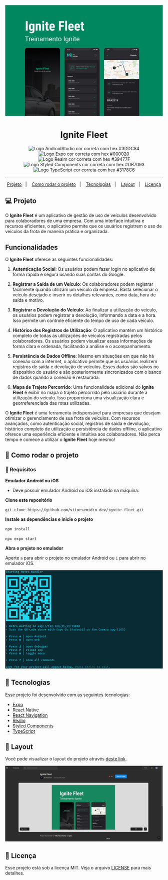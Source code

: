 <img src=".github/ignite-fleet-capa.png" />

<h1 align="center">
   Ignite Fleet
</h1>

<p align="center">
<img src="https://img.shields.io/static/v1?logo=AndroidStudio&logoColor=3DDC84&label=AndroidStudio&message=Android Studio&color=3DDC84" alt="Logo AndroidStudio cor correta com hex #3DDC84" />

<img src="https://img.shields.io/static/v1?logo=Expo&logoColor=000020&label=Expo&message=Expo&color=000020" alt="Logo Expo cor correta com hex #000020" />

<img src="https://img.shields.io/static/v1?logo=Realm&logoColor=39477F&label=Realm&message=Realm&color=39477F" alt="Logo Realm cor correta com hex #39477F" />

<img src="https://img.shields.io/static/v1?logo=styled-components&logoColor=DB7093&label=StyledComponents&message=Styled Components&color=DB7093" alt="Logo Styled Components cor correta com hex #DB7093" />

<img src="https://img.shields.io/static/v1?logo=TypeScript&logoColor=3178C6&label=TypeScript&message=TypeScript&color=3178C6" alt="Logo TypeScript cor correta com hex #3178C6" />
</p>

---

<p align="center">
  <a href="#-projeto">Projeto</a>&nbsp;&nbsp;&nbsp;|&nbsp;&nbsp;&nbsp;
  <a href="#-como-rodar-o-projeto">Como rodar o projeto</a>&nbsp;&nbsp;&nbsp;|&nbsp;&nbsp;&nbsp;
  <a href="#-tecnologias">Tecnologias</a>&nbsp;&nbsp;&nbsp;|&nbsp;&nbsp;&nbsp;
  <a href="#-layout">Layout</a>&nbsp;&nbsp;&nbsp;|&nbsp;&nbsp;&nbsp;
  <a href="#-licença">Licença</a>
</p>

## 💻 Projeto

O **Ignite Fleet** é um aplicativo de gestão de uso de veículos desenvolvido para colaboradores de uma empresa. Com uma interface intuitiva e recursos eficientes, o aplicativo permite que os usuários registrem o uso de veículos da frota de maneira prática e organizada.

## Funcionalidades

O **Ignite Fleet** oferece as seguintes funcionalidades:

1. **Autenticação Social**: Os usuários podem fazer login no aplicativo de forma rápida e segura usando suas contas do Google.

2. **Registrar a Saída de um Veículo**: Os colaboradores podem registrar facilmente quando utilizam um veículo da empresa. Basta selecionar o veículo desejado e inserir os detalhes relevantes, como data, hora de saída e motivo.

3. **Registrar a Devolução do Veículo**: Ao finalizar a utilização do veículo, os usuários podem registrar a devolução, informando a data e a hora. Isso permite um controle eficiente do tempo de uso de cada veículo.

4. **Histórico dos Registros de Utilização**: O aplicativo mantém um histórico completo de todas as utilizações de veículos registradas pelos colaboradores. Os usuários podem visualizar essas informações de forma clara e ordenada, facilitando a análise e o acompanhamento.

5. **Persistência de Dados Offline**: Mesmo em situações em que não há conexão com a internet, o aplicativo permite que os usuários realizem registros de saída e devolução de veículos. Esses dados são salvos no dispositivo do usuário e são posteriormente sincronizados com o banco de dados quando a conexão é restaurada.

6. **Mapa de Trajeto Percorrido**: Uma funcionalidade adicional do **Ignite Fleet** é exibir no mapa o trajeto percorrido pelo usuário durante a utilização do veículo. Isso proporciona uma visualização clara e georreferenciada das rotas utilizadas.

O **Ignite Fleet** é uma ferramenta indispensável para empresas que desejam otimizar o gerenciamento de sua frota de veículos. Com recursos avançados, como autenticação social, registros de saída e devolução, histórico completo de utilização e persistência de dados offline, o aplicativo oferece uma experiência eficiente e intuitiva aos colaboradores. Não perca tempo e comece a utilizar o **Ignite Fleet** hoje mesmo!

## 🧭 Como rodar o projeto

### 🚨 Requisitos

**Emulador Android ou iOS**

- Deve possuir emulador Android ou iOS instalado na máquina.

**Clone este repositório**

```
git clone https://github.com/vitorsemidio-dev/ignite-fleet.git
```

**Instale as dependências e inicie o projeto**

```bash
npm install
```

```bash
npx expo start
```

**Abra o projeto no emulador**

Aperte `a` para abrir o projeto no emulador Android ou `i` para abrir no emulador iOS.

<img src=".github/npx-expo-start.png"/>

## 🚀 Tecnologias

Esse projeto foi desenvolvido com as seguintes tecnologias:

- [Expo](https://expo.dev/)
- [React Native](https://reactnative.dev/)
- [React Navigation](https://reactnavigation.org/)
- [Realm](https://realm.io/)
- [Styled Components](https://styled-components.com/)
- [TypeScript](https://www.typescriptlang.org/pt/)

## 🔖 Layout

Você pode visualizar o layout do projeto através [deste link](hhttps://www.figma.com/community/file/1233747170984378974/Ignite-Fleet).

<a href="hhttps://www.figma.com/community/file/1233747170984378974/Ignite-Fleet">
  <img src=".github/ignite-fleet-figma.png" />
</a>

## 📝 Licença

Esse projeto está sob a licença MIT. Veja o arquivo [LICENSE](LICENSE) para mais detalhes.
